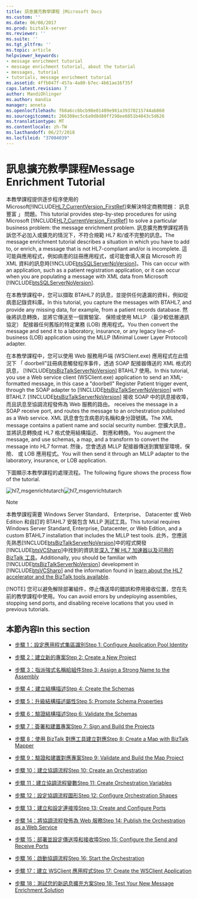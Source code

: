 ```yaml
---
title: 訊息擴充教學課程 |Microsoft Docs
ms.custom: ''
ms.date: 06/08/2017
ms.prod: biztalk-server
ms.reviewer: ''
ms.suite: ''
ms.tgt_pltfrm: ''
ms.topic: article
helpviewer_keywords:
- message enrichment tutorial
- message enrichment tutorial, about the tutorial
- messages, tutorial
- tutorials, message enrichment tutorial
ms.assetid: 4ffb047f-457a-4a80-b7ec-4b61ae16f35f
caps.latest.revision: 7
author: MandiOhlinger
ms.author: mandia
manager: anneta
ms.openlocfilehash: f60a6cc6bcb98e01489e981a39370215744ab860
ms.sourcegitcommit: 266308ec5c6a9d8d80ff298ee6051b4843c5d626
ms.translationtype: MT
ms.contentlocale: zh-TW
ms.lasthandoff: 06/27/2018
ms.locfileid: "37004039"
---
```

# <a name="message-enrichment-tutorial"></a><span data-ttu-id="4090d-102">訊息擴充教學課程</span><span class="sxs-lookup"><span data-stu-id="4090d-102">Message Enrichment Tutorial</span></span>
<span data-ttu-id="4090d-103">本教學課程提供逐步程序使用的 Microsoft[!INCLUDE[HL7_CurrentVersion_FirstRef](../../includes/hl7-currentversion-firstref-md.md)]來解決特定商務問題： 訊息豐富 」 問題。</span><span class="sxs-lookup"><span data-stu-id="4090d-103">This tutorial provides step-by-step procedures for using Microsoft [!INCLUDE[HL7_CurrentVersion_FirstRef](../../includes/hl7-currentversion-firstref-md.md)] to solve a particular business problem: the message enrichment problem.</span></span> <span data-ttu-id="4090d-104">訊息擴充教學課程將告訴您不必加入或擴充的情況下，不符合規範 HL7 和/或不完整的訊息。</span><span class="sxs-lookup"><span data-stu-id="4090d-104">The message enrichment tutorial describes a situation in which you have to add to, or enrich, a message that is not HL7-compliant and/or is incomplete.</span></span> <span data-ttu-id="4090d-105">這可能與應用程式，例如病患的註冊應用程式，或可能會填入來自 Microsoft 的 XML 資料的訊息時[!INCLUDE[btsSQLServerNoVersion](../../includes/btssqlservernoversion-md.md)]。</span><span class="sxs-lookup"><span data-stu-id="4090d-105">This can occur with an application, such as a patient registration application, or it can occur when you are populating a message with XML data from Microsoft [!INCLUDE[btsSQLServerNoVersion](../../includes/btssqlservernoversion-md.md)].</span></span>  
  
 <span data-ttu-id="4090d-106">在本教學課程中，您可以擷取 BTAHL7 的訊息，並提供任何遺漏的資料，例如從病患記錄資料庫。</span><span class="sxs-lookup"><span data-stu-id="4090d-106">In this tutorial, you capture the messages with BTAHL7, and provide any missing data, for example, from a patient records database.</span></span> <span data-ttu-id="4090d-107">然後將訊息轉換，並將它傳送至一個實驗室、 保險或使用 MLLP （最少較低層通訊協定） 配接器任何舊版的特定業務 (LOB) 應用程式。</span><span class="sxs-lookup"><span data-stu-id="4090d-107">You then convert the message and send it to a laboratory, insurance, or any legacy line-of-business (LOB) application using the MLLP (Minimal Lower Layer Protocol) adapter.</span></span>  
  
 <span data-ttu-id="4090d-108">在本教學課程中，您可以使用 Web 服務用戶端 (WSClient.exe) 應用程式在此情況下 「 doorbell"註冊病患觸發程序事件，透過 SOAP 配接器傳送的 XML 格式的訊息， [!INCLUDE[btsBizTalkServerNoVersion](../../includes/btsbiztalkservernoversion-md.md)] BTAHL7 使用。</span><span class="sxs-lookup"><span data-stu-id="4090d-108">In this tutorial, you use a Web service client (WSClient.exe) application to send an XML-formatted message, in this case a "doorbell" Register Patient trigger event, through the SOAP adapter to [!INCLUDE[btsBizTalkServerNoVersion](../../includes/btsbiztalkservernoversion-md.md)] with BTAHL7.</span></span> [!INCLUDE[btsBizTalkServerNoVersion](../../includes/btsbiztalkservernoversion-md.md)]<span data-ttu-id="4090d-109"> 接收 SOAP 中的訊息接收埠，而且訊息至協調流程發佈為 Web 服務的路由。</span><span class="sxs-lookup"><span data-stu-id="4090d-109"> receives the message in a SOAP receive port, and routes the message to an orchestration published as a Web service.</span></span> <span data-ttu-id="4090d-110">XML 訊息會包含病患的名稱和身分證號碼。</span><span class="sxs-lookup"><span data-stu-id="4090d-110">The XML message contains a patient name and social security number.</span></span> <span data-ttu-id="4090d-111">您擴大訊息，並將訊息轉換成 HL7 格式使用結構描述、 對應和轉換。</span><span class="sxs-lookup"><span data-stu-id="4090d-111">You augment the message, and use schemas, a map, and a transform to convert the message into HL7 format.</span></span> <span data-ttu-id="4090d-112">然後，您會透過 MLLP 配接器傳送到實驗室環境，保險、 或 LOB 應用程式。</span><span class="sxs-lookup"><span data-stu-id="4090d-112">You will then send it through an MLLP adapter to the laboratory, insurance, or LOB application.</span></span>  
  
 <span data-ttu-id="4090d-113">下圖顯示本教學課程的處理流程。</span><span class="sxs-lookup"><span data-stu-id="4090d-113">The following figure shows the process flow of the tutorial.</span></span>  
  
 <span data-ttu-id="4090d-114">![](../../adapters-and-accelerators/accelerator-hl7/media/hl7-msgenrichtutarch.gif "hl7_msgenrichtutarch")</span><span class="sxs-lookup"><span data-stu-id="4090d-114">![](../../adapters-and-accelerators/accelerator-hl7/media/hl7-msgenrichtutarch.gif "hl7_msgenrichtutarch")</span></span>  
  
> [!NOTE]
>  <span data-ttu-id="4090d-115">本教學課程需要 Windows Server Standard、 Enterprise、 Datacenter 或 Web Edition 和自訂的 BTAHL7 安裝包含 MLLP 測試工具。</span><span class="sxs-lookup"><span data-stu-id="4090d-115">This tutorial requires Windows Server Standard, Enterprise, Datacenter, or Web Edition, and a custom BTAHL7 installation that includes the MLLP test tools.</span></span> <span data-ttu-id="4090d-116">此外，您應該先熟悉[!INCLUDE[btsBizTalkServerNoVersion](../../includes/btsbiztalkservernoversion-md.md)]中的程式開發[!INCLUDE[btsVCSharp](../../includes/btsvcsharp-md.md)]中找到的資訊並[深入了解 HL7 加速器以及可用的 BizTalk 工具](../../adapters-and-accelerators/accelerator-hl7/learn-the-hl7-accelerator-and-the-biztalk-tools-available.md)。</span><span class="sxs-lookup"><span data-stu-id="4090d-116">Additionally, you should be familiar with [!INCLUDE[btsBizTalkServerNoVersion](../../includes/btsbiztalkservernoversion-md.md)] development in [!INCLUDE[btsVCSharp](../../includes/btsvcsharp-md.md)] and the information found in [learn about the HL7 accelerator and the BizTalk tools available](../../adapters-and-accelerators/accelerator-hl7/learn-the-hl7-accelerator-and-the-biztalk-tools-available.md).</span></span>  
> 
> [!NOTE]
>  <span data-ttu-id="4090d-117">您可以避免解除部署組件，停止傳送埠的錯誤和停用接收位置，您在先前的教學課程中使用。</span><span class="sxs-lookup"><span data-stu-id="4090d-117">You can avoid errors by undeploying assemblies, stopping send ports, and disabling receive locations that you used in previous tutorials.</span></span>  
  
## <a name="in-this-section"></a><span data-ttu-id="4090d-118">本節內容</span><span class="sxs-lookup"><span data-stu-id="4090d-118">In this section</span></span>  
  
-   [<span data-ttu-id="4090d-119">步驟 1：設定應用程式集區識別</span><span class="sxs-lookup"><span data-stu-id="4090d-119">Step 1: Configure Application Pool Identity</span></span>](../../adapters-and-accelerators/accelerator-hl7/step-1-configure-application-pool-identity.md)  
  
-   [<span data-ttu-id="4090d-120">步驟 2：建立新的專案</span><span class="sxs-lookup"><span data-stu-id="4090d-120">Step 2: Create a New Project</span></span>](../../adapters-and-accelerators/accelerator-hl7/step-2-create-a-new-project.md)  
  
-   [<span data-ttu-id="4090d-121">步驟 3：指派強式名稱給組件</span><span class="sxs-lookup"><span data-stu-id="4090d-121">Step 3: Assign a Strong Name to the Assembly</span></span>](../../adapters-and-accelerators/accelerator-hl7/step-3-assign-a-strong-name-to-the-assembly.md)  
  
-   [<span data-ttu-id="4090d-122">步驟 4：建立結構描述</span><span class="sxs-lookup"><span data-stu-id="4090d-122">Step 4: Create the Schemas</span></span>](../../adapters-and-accelerators/accelerator-hl7/step-4-create-the-schemas.md)  
  
-   [<span data-ttu-id="4090d-123">步驟 5：升級結構描述屬性</span><span class="sxs-lookup"><span data-stu-id="4090d-123">Step 5: Promote Schema Properties</span></span>](../../adapters-and-accelerators/accelerator-hl7/step-5-promote-schema-properties.md)  
  
-   [<span data-ttu-id="4090d-124">步驟 6：驗證結構描述</span><span class="sxs-lookup"><span data-stu-id="4090d-124">Step 6: Validate the Schemas</span></span>](../../adapters-and-accelerators/accelerator-hl7/step-6-validate-the-schemas.md)  
  
-   [<span data-ttu-id="4090d-125">步驟 7：簽署和建置專案</span><span class="sxs-lookup"><span data-stu-id="4090d-125">Step 7: Sign and Build the Projects</span></span>](../../adapters-and-accelerators/accelerator-hl7/step-7-sign-and-build-the-projects.md)  
  
-   [<span data-ttu-id="4090d-126">步驟 8：使用 BizTalk 對應工具建立對應</span><span class="sxs-lookup"><span data-stu-id="4090d-126">Step 8: Create a Map with BizTalk Mapper</span></span>](../../adapters-and-accelerators/accelerator-hl7/step-8-create-a-map-with-biztalk-mapper.md)  
  
-   [<span data-ttu-id="4090d-127">步驟 9：驗證和建置對應專案</span><span class="sxs-lookup"><span data-stu-id="4090d-127">Step 9: Validate and Build the Map Project</span></span>](../../adapters-and-accelerators/accelerator-hl7/step-9-validate-and-build-the-map-project.md)  
  
-   [<span data-ttu-id="4090d-128">步驟 10：建立協調流程</span><span class="sxs-lookup"><span data-stu-id="4090d-128">Step 10: Create an Orchestration</span></span>](../../adapters-and-accelerators/accelerator-hl7/step-10-create-an-orchestration.md)  
  
-   [<span data-ttu-id="4090d-129">步驟 11：建立協調流程變數</span><span class="sxs-lookup"><span data-stu-id="4090d-129">Step 11: Create Orchestration Variables</span></span>](../../adapters-and-accelerators/accelerator-hl7/step-11-create-orchestration-variables.md)  
  
-   [<span data-ttu-id="4090d-130">步驟 12：設定協調流程圖形</span><span class="sxs-lookup"><span data-stu-id="4090d-130">Step 12: Configure Orchestration Shapes</span></span>](../../adapters-and-accelerators/accelerator-hl7/step-12-configure-orchestration-shapes.md)  
  
-   [<span data-ttu-id="4090d-131">步驟 13：建立和設定連接埠</span><span class="sxs-lookup"><span data-stu-id="4090d-131">Step 13: Create and Configure Ports</span></span>](../../adapters-and-accelerators/accelerator-hl7/step-13-create-and-configure-ports.md)  
  
-   [<span data-ttu-id="4090d-132">步驟 14：將協調流程發佈為 Web 服務</span><span class="sxs-lookup"><span data-stu-id="4090d-132">Step 14: Publish the Orchestration as a Web Service</span></span>](../../adapters-and-accelerators/accelerator-hl7/step-14-publish-the-orchestration-as-a-web-service.md)  
  
-   [<span data-ttu-id="4090d-133">步驟 15：部署並設定傳送埠和接收埠</span><span class="sxs-lookup"><span data-stu-id="4090d-133">Step 15: Configure the Send and Receive Ports</span></span>](../../adapters-and-accelerators/accelerator-hl7/step-15-configure-the-send-and-receive-ports.md)  
  
-   [<span data-ttu-id="4090d-134">步驟 16：啟動協調流程</span><span class="sxs-lookup"><span data-stu-id="4090d-134">Step 16: Start the Orchestration</span></span>](../../adapters-and-accelerators/accelerator-hl7/step-16-start-the-orchestration.md)  
  
-   [<span data-ttu-id="4090d-135">步驟 17：建立 WSClient 應用程式</span><span class="sxs-lookup"><span data-stu-id="4090d-135">Step 17: Create the WSClient Application</span></span>](../../adapters-and-accelerators/accelerator-hl7/step-17-create-the-wsclient-application.md)  
  
-   [<span data-ttu-id="4090d-136">步驟 18：測試您的新訊息擴充方案</span><span class="sxs-lookup"><span data-stu-id="4090d-136">Step 18: Test Your New Message Enrichment Solution</span></span>](../../adapters-and-accelerators/accelerator-hl7/step-18-test-your-new-message-enrichment-solution.md)